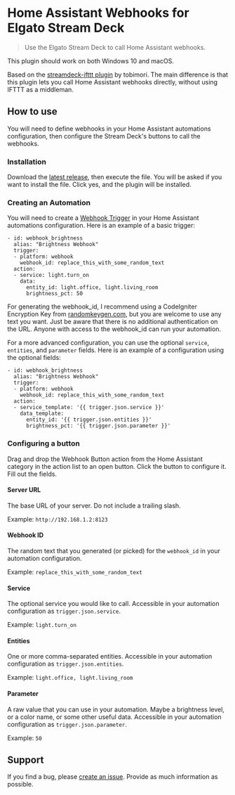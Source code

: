 # Home Assistant Webhooks for Elgato Stream Deck
> Use the Elgato Stream Deck to call Home Assistant webhooks.

This plugin should work on both Windows 10 and macOS.

Based on the [streamdeck-ifttt plugin](https://github.com/tobimori/streamdeck-ifttt) by tobimori. The main difference is that this plugin lets you call Home Assistant webhooks directly, without using IFTTT as a middleman.

## How to use

You will need to define webhooks in your Home Assistant automations configuration, then configure the Stream Deck's buttons to call the webhooks.

### Installation

Download the [latest release](https://github.com/hendricksond/streamdeck-homeassistant-webhook/releases/latest), then execute the file. You will be asked if you want to install the file. Click yes, and the plugin will be installed.

### Creating an Automation

You will need to create a [Webhook Trigger](https://www.home-assistant.io/docs/automation/trigger/#webhook-trigger) in your Home Assistant automations configuration. Here is an example of a basic trigger:

```
- id: webhook_brightness
  alias: "Brightness Webhook"
  trigger:
  - platform: webhook
    webhook_id: replace_this_with_some_random_text
  action:
  - service: light.turn_on
    data:
      entity_id: light.office, light.living_room
      brightness_pct: 50
```

For generating the webhook_id, I recommend using a CodeIgniter Encryption Key from [randomkeygen.com](https://randomkeygen.com/), but you are welcome to use any text you want. Just be aware that there is no additional authentication on the URL. Anyone with access to the webhook_id can run your automation.

For a more advanced configuration, you can use the optional `service`, `entities`, and `parameter` fields. Here is an example of a configuration using the optional fields:

```
- id: webhook_brightness
  alias: "Brightness Webhook"
  trigger:
  - platform: webhook
    webhook_id: replace_this_with_some_random_text
  action:
  - service_template: '{{ trigger.json.service }}'
    data_template:
      entity_id: '{{ trigger.json.entities }}'
      brightness_pct: '{{ trigger.json.parameter }}'
```

### Configuring a button

Drag and drop the Webhook Button action from the Home Assistant category in the action list to an open button. Click the button to configure it. Fill out the fields.

#### Server URL
The base URL of your server. Do not include a trailing slash.

Example: `http://192.168.1.2:8123`

#### Webhook ID
The random text that you generated (or picked) for the `webhook_id` in your automation configuration.

Example: `replace_this_with_some_random_text`

#### Service
The optional service you would like to call. Accessible in your automation configuration as `trigger.json.service`.

Example: `light.turn_on`

#### Entities
One or more comma-separated entities. Accessible in your automation configuration as `trigger.json.entities`.

Example: `light.office, light.living_room`

#### Parameter
A raw value that you can use in your automation. Maybe a brightness level, or a color name, or some other useful data. Accessible in your automation configuration as `trigger.json.parameter`.

Example: `50`

## Support

If you find a bug, please [create an issue](https://github.com/hendricksond/streamdeck-homeassistant-webhook/issues/new). Provide as much information as possible.
